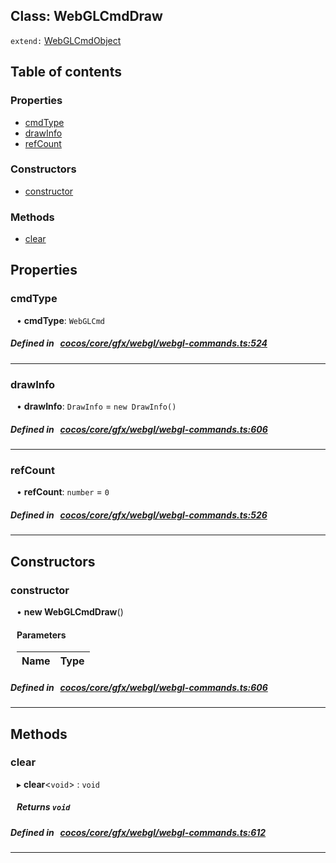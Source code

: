 
## Class: WebGLCmdDraw


`extend:`
[WebGLCmdObject](docs/zh/cocos-core-gfx-webgl/Class/WebGLCmdObject.md)









<div class="table-of-content">
<h2>Table of contents</h2>


### Properties

- [ cmdType](#cmdType)
- [ drawInfo](#drawInfo)
- [ refCount](#refCount)

### Constructors

- [ constructor](#constructor)

### Methods

- [ clear](#clear)
</div>

## Properties


### cmdType
<div style="margin-left: 10px;">




•  **cmdType**:
`WebGLCmd` 
</div>

##### Defined in &nbsp;   [cocos/core/gfx/webgl/webgl-commands.ts:524](https://github.com/cocos-creator/engine/blob/c7bf6b8a9/cocos/core/gfx/webgl/webgl-commands.ts#L524)&nbsp;


___


### drawInfo
<div style="margin-left: 10px;">




•  **drawInfo**:
`DrawInfo`  = `new DrawInfo()`
</div>

##### Defined in &nbsp;   [cocos/core/gfx/webgl/webgl-commands.ts:606](https://github.com/cocos-creator/engine/blob/c7bf6b8a9/cocos/core/gfx/webgl/webgl-commands.ts#L606)&nbsp;


___


### refCount
<div style="margin-left: 10px;">




•  **refCount**:
`number`  = `0`
</div>

##### Defined in &nbsp;   [cocos/core/gfx/webgl/webgl-commands.ts:526](https://github.com/cocos-creator/engine/blob/c7bf6b8a9/cocos/core/gfx/webgl/webgl-commands.ts#L526)&nbsp;


___

<!---->
## Constructors


### constructor
<div style="margin-left: 10px;">

• **new WebGLCmdDraw**()

#### Parameters

| Name | Type |
| :------ | :------ |
</div>

##### Defined in &nbsp;   [cocos/core/gfx/webgl/webgl-commands.ts:606](https://github.com/cocos-creator/engine/blob/c7bf6b8a9/cocos/core/gfx/webgl/webgl-commands.ts#L606)&nbsp;


---

<!---->
## Methods

### clear

<div style="margin-left: 10px;">

▸   **clear**<`void`\> : `void`




##### Returns `void`
</div>

##### Defined in &nbsp;   [cocos/core/gfx/webgl/webgl-commands.ts:612](https://github.com/cocos-creator/engine/blob/c7bf6b8a9/cocos/core/gfx/webgl/webgl-commands.ts#L612)&nbsp;
___
<!---->



